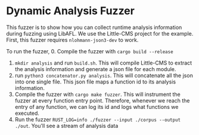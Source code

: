 # Dynamic Analysis Fuzzer
This fuzzer is to show how you can collect runtime analysis information during fuzzing using LibAFL. We use the Little-CMS project for the example.
First, this fuzzer requires `nlohmann-json3-dev` to work.

To run the fuzzer,
0. Compile the fuzzer with `cargo build --release`
1. `mkdir analysis` and run `build.sh`. This will compile Little-CMS to extract the analysis information and generate a json file for each module.
2. run `python3 concatenator.py analysis`. This will concatenate all the json into one single file. This json file maps a function id to its analysis information.
3. Compile the fuzzer with `cargo make fuzzer`. This will instrument the fuzzer at every function entry point. Therefore, whenever we reach the entry of any function, we 
can log its id and logs what functions we executed.
4. Run the fuzzer `RUST_LOG=info ./fuzzer --input ./corpus --output ./out`. You'll see a stream of analysis data 